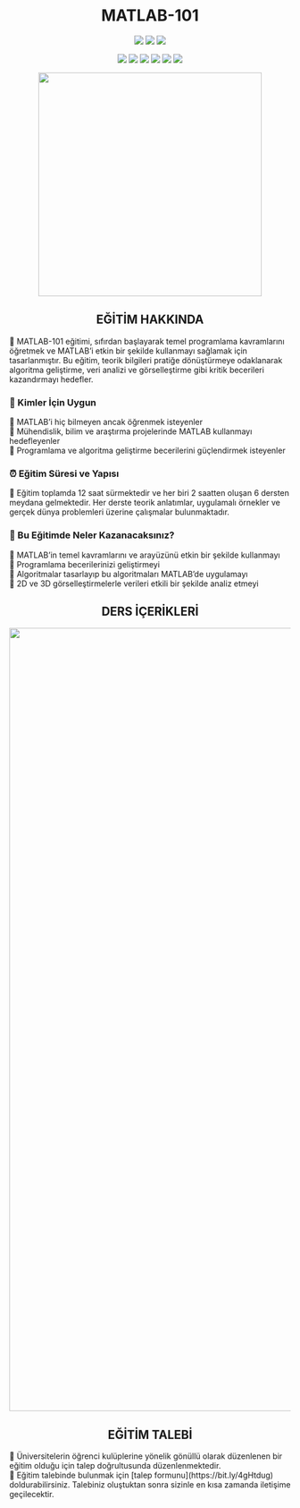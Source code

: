 <h1 align="center">MATLAB-101</h1>

<p align="center">
  <img src="https://img.shields.io/badge/MATLAB-Course-F2C896?style=for-the-badge&labelColor=D56828">
  <img src="https://img.shields.io/github/forks/burakozpoyraz/MATLAB-101?style=for-the-badge&logo=github&labelColor=B33030&color=F5B05F">
  <img src="https://img.shields.io/github/stars/burakozpoyraz/MATLAB-101?style=for-the-badge&logo=github&labelColor=B33030&color=F5B05F">
</p>

<p align="center">
  <img src="https://img.shields.io/badge/2020-1%20Course-94B3D1?style=for-the-badge&labelColor=2268A5">
  <img src="https://img.shields.io/badge/2021-6%20Course-94B3D1?style=for-the-badge&labelColor=2268A5">
  <img src="https://img.shields.io/badge/2022-3%20Course-94B3D1?style=for-the-badge&labelColor=2268A5">
  <img src="https://img.shields.io/badge/2023-3%20Course-94B3D1?style=for-the-badge&labelColor=2268A5">
  <img src="https://img.shields.io/badge/2024-9%20Course-94B3D1?style=for-the-badge&labelColor=2268A5">
  <img src="https://img.shields.io/badge/TOTAL-22%20Courses-F8F0E8?style=for-the-badge&labelColor=65743A">
</p>

<p align="center"><img src="https://github.com/burakozpoyraz/MATLAB-101/assets/18036489/4b4ff934-3955-49c5-a09c-05c6b1ee3308" width="400"</p>
<h2 align="center">EĞİTİM HAKKINDA</h2>
🔸 MATLAB-101 eğitimi, sıfırdan başlayarak temel programlama kavramlarını öğretmek ve MATLAB’i etkin bir şekilde kullanmayı sağlamak için tasarlanmıştır. Bu eğitim, teorik bilgileri pratiğe dönüştürmeye odaklanarak algoritma geliştirme, veri analizi ve görselleştirme gibi kritik becerileri kazandırmayı hedefler.

<h3>📌 Kimler İçin Uygun</h3>
🔸 MATLAB’i hiç bilmeyen ancak öğrenmek isteyenler<br>
🔸 Mühendislik, bilim ve araştırma projelerinde MATLAB kullanmayı hedefleyenler<br>
🔸 Programlama ve algoritma geliştirme becerilerini güçlendirmek isteyenler

<h3>⏰ Eğitim Süresi ve Yapısı</h3>
🔸 Eğitim toplamda 12 saat sürmektedir ve her biri 2 saatten oluşan 6 dersten meydana gelmektedir. Her derste teorik anlatımlar, uygulamalı örnekler ve gerçek dünya problemleri üzerine çalışmalar bulunmaktadır.

<h3>🎯 Bu Eğitimde Neler Kazanacaksınız?</h3>
🔸 MATLAB’in temel kavramlarını ve arayüzünü etkin bir şekilde kullanmayı<br>
🔸 Programlama becerilerinizi geliştirmeyi<br>
🔸 Algoritmalar tasarlayıp bu algoritmaları MATLAB’de uygulamayı<br>
🔸 2D ve 3D görselleştirmelerle verileri etkili bir şekilde analiz etmeyi

<h2 align="center">DERS İÇERİKLERİ</h2>
<p align="center"><img src="https://github.com/burakozpoyraz/MATLAB-101/assets/18036489/e2ef8e93-fd56-41da-b23b-9a55d1e84cf7" width="1400"</p>

<h2 align="center">EĞİTİM TALEBİ</h2>
🔸 Üniversitelerin öğrenci kulüplerine yönelik gönüllü olarak düzenlenen bir eğitim olduğu için talep doğrultusunda düzenlenmektedir.<br>
🔸 Eğitim talebinde bulunmak için [talep formunu](https://bit.ly/4gHtdug) doldurabilirsiniz. Talebiniz oluştuktan sonra sizinle en kısa zamanda iletişime geçilecektir.

